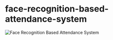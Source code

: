 # face-recognition-based-attendance-system

<!-- Do visit my blog for better explanations: https://machinelearningprojects.net/face-recognition-based-attendance-system/ -->

![Face Recognition Based Attendance System](ss.png)
